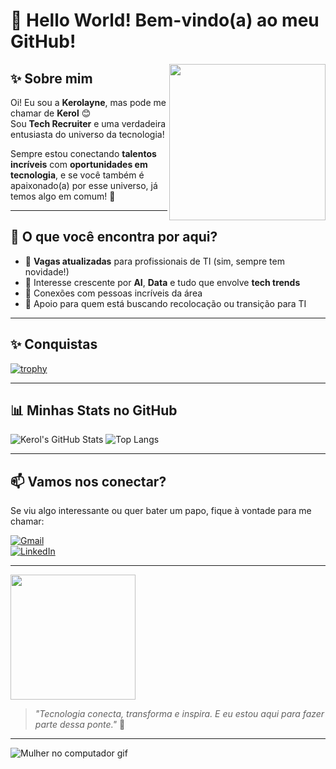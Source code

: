 # 👋 Hello World! Bem-vindo(a) ao meu GitHub!

<img src="https://user-images.githubusercontent.com/110194786/233264900-e4166eb4-4d1d-4dfd-a9fa-6ef9ab4043e3.png" width="250" align="right" />

## ✨ Sobre mim

Oi! Eu sou a **Kerolayne**, mas pode me chamar de **Kerol** 😊  
Sou **Tech Recruiter** e uma verdadeira entusiasta do universo da tecnologia!  

Sempre estou conectando **talentos incríveis** com **oportunidades em tecnologia**, e se você também é apaixonado(a) por esse universo, já temos algo em comum! 💜

---

## 💼 O que você encontra por aqui?

- 📣 **Vagas atualizadas** para profissionais de TI (sim, sempre tem novidade!)
- 🤖 Interesse crescente por **AI**, **Data** e tudo que envolve **tech trends**
- 🤝 Conexões com pessoas incríveis da área
- 🚀 Apoio para quem está buscando recolocação ou transição para TI

---

## ✨ Conquistas

[![trophy](https://github-profile-trophy.vercel.app/?username=kerol-barros&theme=gruvbox&no-frame=true&column=4)](https://github.com/ryo-ma/github-profile-trophy)

---

## 📊 Minhas Stats no GitHub

![Kerol's GitHub Stats](https://github-readme-stats.vercel.app/api?username=kerol-barros&show_icons=true&theme=tokyonight)
![Top Langs](https://github-readme-stats.vercel.app/api/top-langs/?username=kerol-barros&layout=compact&theme=tokyonight)

---

## 📫 Vamos nos conectar?

Se viu algo interessante ou quer bater um papo, fique à vontade para me chamar:

[![Gmail](https://img.shields.io/badge/Gmail-D14836?style=for-the-badge&logo=gmail&logoColor=white)](mailto:kerolayne.barros@dqrtech.com.br)  
[![LinkedIn](https://img.shields.io/badge/-LinkedIn-%230077B5?style=for-the-badge&logo=linkedin&logoColor=white)](https://www.linkedin.com/in/kerolayne-barros/)

---

<img src="https://badges.devskiller.com/badges/4sDRLPn1nWVk9laCUjqkTW.png" width="200" />

> _"Tecnologia conecta, transforma e inspira. E eu estou aqui para fazer parte dessa ponte."_ 🚀

---

![Mulher no computador gif](https://media.giphy.com/media/L8K62iTDkzGX6/giphy.gif)

<!--
kerol-barros/kerol-barros é um ✨ repositório especial ✨ porque seu `README.md` aparece no seu perfil do GitHub.
-->
